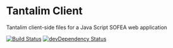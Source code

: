 # Tantalim Client

Tantalim client-side files for a Java Script SOFEA web application

[![Build Status](https://travis-ci.org/tantalim/tantalim-client.svg?branch=master)](https://travis-ci.org/tantalim/tantalim-client)
[![devDependency Status](https://david-dm.org/tantalim/tantalim-client/dev-status.svg)](https://david-dm.org/tantalim/tantalim-client#info=devDependencies)
